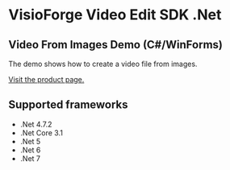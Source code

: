 ﻿# VisioForge Video Edit SDK .Net

## Video From Images Demo (C#/WinForms)

The demo shows how to create a video file from images.

[Visit the product page.](https://www.visioforge.com/video-edit-sdk-net)

## Supported frameworks

* .Net 4.7.2
* .Net Core 3.1
* .Net 5
* .Net 6
* .Net 7